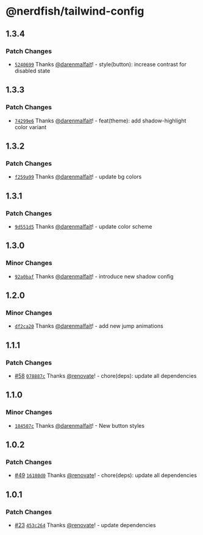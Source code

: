 # @nerdfish/tailwind-config

## 1.3.4

### Patch Changes

- [`5240699`](https://github.com/darenmalfait/nerdfishui/commit/5240699eacf066f21ff235e26400e0f6ac84bd95) Thanks [@darenmalfait](https://github.com/darenmalfait)! - style(button): increase contrast for disabled state

## 1.3.3

### Patch Changes

- [`74299e6`](https://github.com/darenmalfait/nerdfishui/commit/74299e6ceffd14501671527d5db9cdcc1d64770c) Thanks [@darenmalfait](https://github.com/darenmalfait)! - feat(theme): add shadow-highlight color variant

## 1.3.2

### Patch Changes

- [`f259a99`](https://github.com/darenmalfait/nerdfishui/commit/f259a99f27a08215db6d35033288f5654a422aac) Thanks [@darenmalfait](https://github.com/darenmalfait)! - update bg colors

## 1.3.1

### Patch Changes

- [`9d551d5`](https://github.com/darenmalfait/nerdfishui/commit/9d551d5742be7e41660a84b0b5b903212486d0d8) Thanks [@darenmalfait](https://github.com/darenmalfait)! - update color scheme

## 1.3.0

### Minor Changes

- [`92a0baf`](https://github.com/darenmalfait/nerdfishui/commit/92a0bafc32398b1ec55e445486e5bd8aa5695d4e) Thanks [@darenmalfait](https://github.com/darenmalfait)! - introduce new shadow config

## 1.2.0

### Minor Changes

- [`df2ca20`](https://github.com/darenmalfait/nerdfishui/commit/df2ca2077b8045ffd26563874a277b9721f07303) Thanks [@darenmalfait](https://github.com/darenmalfait)! - add new jump animations

## 1.1.1

### Patch Changes

- [#58](https://github.com/darenmalfait/nerdfishui/pull/58) [`078887c`](https://github.com/darenmalfait/nerdfishui/commit/078887cb73592e2c77fc2040c3cf58720185c29a) Thanks [@renovate](https://github.com/apps/renovate)! - chore(deps): update all dependencies

## 1.1.0

### Minor Changes

- [`184507c`](https://github.com/darenmalfait/nerdfishui/commit/184507cc7a2ea17aa94735a3924bfa10b50fde55) Thanks [@darenmalfait](https://github.com/darenmalfait)! - New button styles

## 1.0.2

### Patch Changes

- [#49](https://github.com/darenmalfait/nerdfishui/pull/49) [`16180d0`](https://github.com/darenmalfait/nerdfishui/commit/16180d0501bd2b716fb23fc23d018fae2afe7c11) Thanks [@renovate](https://github.com/apps/renovate)! - chore(deps): update all dependencies

## 1.0.1

### Patch Changes

- [#23](https://github.com/darenmalfait/nerdfishui/pull/23) [`453c264`](https://github.com/darenmalfait/nerdfishui/commit/453c2640aa6b6450368bc44d3658c1a197be2937) Thanks [@renovate](https://github.com/apps/renovate)! - update dependencies
